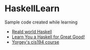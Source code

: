 # HaskellLearn

Sample code created while learning

-   [Reald world Haskell](http://book.realworldhaskell.org/read/)
-   [Learn You a Haskell for Great Good!](http://learnyouahaskell.com/chapters)
-   [Yorgey's cis194 course](http://www.seas.upenn.edu/~cis194/spring13/lectures.html)
